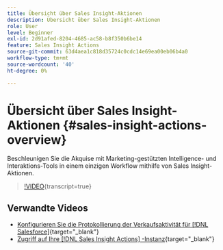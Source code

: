 ```yaml
---
title: Übersicht über Sales Insight-Aktionen
description: Übersicht über Sales Insight-Aktionen
role: User
level: Beginner
exl-id: 2d91afed-8204-4685-ac58-b8f350b6be14
feature: Sales Insight Actions
source-git-commit: 63d4aea1c818d35724c0cdc14e69ea00eb06b4a0
workflow-type: tm+mt
source-wordcount: '40'
ht-degree: 0%

---
```


# Übersicht über Sales Insight-Aktionen {#sales-insight-actions-overview}

Beschleunigen Sie die Akquise mit Marketing-gestützten Intelligence- und Interaktions-Tools in einem einzigen Workflow mithilfe von Sales Insight-Aktionen.

>[!VIDEO](https://video.tv.adobe.com/v/3447254/?quality=12&learn=on&captions=ger){transcript=true}

## Verwandte Videos

* [Konfigurieren Sie die Protokollierung der Verkaufsaktivität für [!DNL Salesforce]](/help/sales-insight-actions/configure-sales-activity-logging-to-salesforce.md){target="_blank"}
* [Zugriff auf Ihre  [!DNL Sales Insight Actions] -Instanz](/help/sales-insight-actions/accessing-your-sales-insight-actions-instance.md){target="_blank"}
